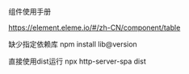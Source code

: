 ###
组件使用手册

https://element.eleme.io/#/zh-CN/component/table


缺少指定依赖库
npm install lib@version

直接使用dist运行
npx http-server-spa dist